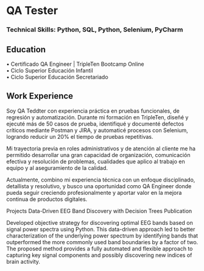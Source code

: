 # QA Tester

### Technical Skills: Python, SQL, Python, Selenium, PyCharm

## Education
• Certificado QA Engineer | TripleTen Bootcamp Online					
•	Ciclo Superior Educación Infantil								
•	Ciclo Superior Educación Secretariado

## Work Experience
Soy QA Teddter con experiencia práctica en pruebas funcionales, de regresión y automatización. Durante mi formación en TripleTen, diseñé y ejecuté más de 50 casos de prueba, identifiqué y documenté defectos críticos mediante Postman y JIRA, y automaticé procesos con Selenium, logrando reducir un 20% el tiempo de pruebas repetitivas.

Mi trayectoria previa en roles administrativos y de atención al cliente me ha permitido desarrollar una gran capacidad de organización, comunicación efectiva y resolución de problemas, cualidades que aplico al trabajo en equipo y al aseguramiento de la calidad.

Actualmente, combino mi experiencia técnica con un enfoque disciplinado, detallista y resolutivo, y busco una oportunidad como QA Engineer donde pueda seguir creciendo profesionalmente y aportar valor en la mejora continua de productos digitales.

Projects
Data-Driven EEG Band Discovery with Decision Trees
Publication

Developed objective strategy for discovering optimal EEG bands based on signal power spectra using Python. This data-driven approach led to better characterization of the underlying power spectrum by identifying bands that outperformed the more commonly used band boundaries by a factor of two. The proposed method provides a fully automated and flexible approach to capturing key signal components and possibly discovering new indices of brain activity.

